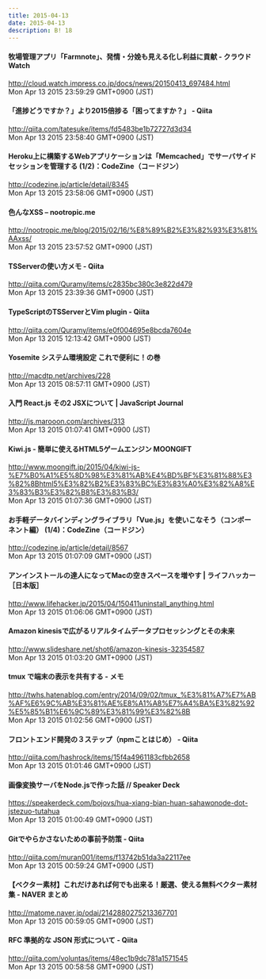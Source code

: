 ```yaml
---
title: 2015-04-13
date: 2015-04-13
description: B! 18
---
```


#### 牧場管理アプリ「Farmnote」、発情・分娩も見える化し利益に貢献 - クラウド Watch
http://cloud.watch.impress.co.jp/docs/news/20150413_697484.html<br>
Mon Apr 13 2015 23:59:29 GMT+0900 (JST)<br>


#### 「進捗どうですか？」より2015倍捗る「困ってますか？」 - Qiita
http://qiita.com/tatesuke/items/fd5483be1b72727d3d34<br>
Mon Apr 13 2015 23:58:40 GMT+0900 (JST)<br>


#### Heroku上に構築するWebアプリケーションは「Memcached」でサーバサイドセッションを管理する (1/2)：CodeZine（コードジン）
http://codezine.jp/article/detail/8345<br>
Mon Apr 13 2015 23:58:06 GMT+0900 (JST)<br>


#### 色んなXSS – nootropic.me
http://nootropic.me/blog/2015/02/16/%E8%89%B2%E3%82%93%E3%81%AAxss/<br>
Mon Apr 13 2015 23:57:52 GMT+0900 (JST)<br>


#### TSServerの使い方メモ - Qiita
http://qiita.com/Quramy/items/c2835bc380c3e822d479<br>
Mon Apr 13 2015 23:39:36 GMT+0900 (JST)<br>


#### TypeScriptのTSServerとVim plugin - Qiita
http://qiita.com/Quramy/items/e0f004695e8bcda7604e<br>
Mon Apr 13 2015 12:13:42 GMT+0900 (JST)<br>


#### Yosemite システム環境設定 これで便利に！の巻
http://macdtp.net/archives/228<br>
Mon Apr 13 2015 08:57:11 GMT+0900 (JST)<br>


#### 入門 React.js その2 JSXについて | JavaScript Journal
http://js.marooon.com/archives/313<br>
Mon Apr 13 2015 01:07:41 GMT+0900 (JST)<br>


#### Kiwi.js - 簡単に使えるHTML5ゲームエンジン MOONGIFT
http://www.moongift.jp/2015/04/kiwi-js-%E7%B0%A1%E5%8D%98%E3%81%AB%E4%BD%BF%E3%81%88%E3%82%8Bhtml5%E3%82%B2%E3%83%BC%E3%83%A0%E3%82%A8%E3%83%B3%E3%82%B8%E3%83%B3/<br>
Mon Apr 13 2015 01:07:36 GMT+0900 (JST)<br>


#### お手軽データバインディングライブラリ「Vue.js」を使いこなそう（コンポーネント編） (1/4)：CodeZine（コードジン）
http://codezine.jp/article/detail/8567<br>
Mon Apr 13 2015 01:07:09 GMT+0900 (JST)<br>


#### アンインストールの達人になってMacの空きスペースを増やす | ライフハッカー［日本版］
http://www.lifehacker.jp/2015/04/150411uninstall_anything.html<br>
Mon Apr 13 2015 01:06:06 GMT+0900 (JST)<br>


#### Amazon kinesisで広がるリアルタイムデータプロセッシングとその未来
http://www.slideshare.net/shot6/amazon-kinesis-32354587<br>
Mon Apr 13 2015 01:03:20 GMT+0900 (JST)<br>


#### tmux で端末の表示を共有する - メモ
http://twhs.hatenablog.com/entry/2014/09/02/tmux_%E3%81%A7%E7%AB%AF%E6%9C%AB%E3%81%AE%E8%A1%A8%E7%A4%BA%E3%82%92%E5%85%B1%E6%9C%89%E3%81%99%E3%82%8B<br>
Mon Apr 13 2015 01:02:56 GMT+0900 (JST)<br>


#### フロントエンド開発の３ステップ（npmことはじめ） - Qiita
http://qiita.com/hashrock/items/15f4a4961183cfbb2658<br>
Mon Apr 13 2015 01:01:46 GMT+0900 (JST)<br>


#### 画像変換サーバをNode.jsで作った話 // Speaker Deck
https://speakerdeck.com/bojovs/hua-xiang-bian-huan-sahawonode-dot-jstezuo-tutahua<br>
Mon Apr 13 2015 01:00:49 GMT+0900 (JST)<br>


#### Gitでやらかさないための事前予防策 - Qiita
http://qiita.com/muran001/items/f13742b51da3a22117ee<br>
Mon Apr 13 2015 00:59:24 GMT+0900 (JST)<br>


#### 【ベクター素材】これだけあれば何でも出来る！厳選、使える無料ベクター素材集 - NAVER まとめ
http://matome.naver.jp/odai/2142880275213367701<br>
Mon Apr 13 2015 00:59:05 GMT+0900 (JST)<br>


#### RFC 準拠的な JSON 形式について - Qiita
http://qiita.com/voluntas/items/48ec1b9dc781a1571545<br>
Mon Apr 13 2015 00:58:58 GMT+0900 (JST)<br>


